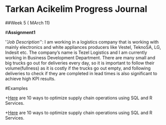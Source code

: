 ﻿

# Tarkan Acikelim Progress Journal








##Week 5 ( MArch 11)

#**Assignment1**

'_'Job Description'_':  I am working in a logistics company that is working with mainly electronics and white appliances producers like Vestel, TeknoSA, LG, Indesit etc. The company’s name is Tezel Logistics and I am currently working in Business Development Department. There are many small and big trucks go out for deliveries every day, so it is important to follow their volume(fullness) as it is costly if the trucks go out empty, and following deliveries to check if they are completed in lead times is also significant to achieve high KPI results. 


#Examples

+[Here](https://github.com/BOUN-ETM58D/pj-tarkanacikelim/blob/master/files/examples.html) are 10 ways to optimize supply chain operations using SQL and R Services.

+[Here]( pj-tarkanacikelim/files/examples.html ) are 10 ways to optimize supply chain operations using SQL and R Services.
